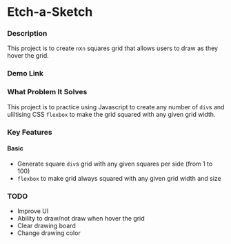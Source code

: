 # Etch-a-Sketch

### Description
This project is to create `n`x`n` squares grid that allows users to draw as they hover the grid.

### Demo Link

### What Problem It Solves
This project is to practice using Javascript to create any number of `div`s and uliltising CSS `flexbox` to make the grid squared with any given grid width.

### Key Features
#### Basic
* Generate square `div`s grid with any given squares per side (from 1 to 100)
* `flexbox` to make grid always squared with any given grid width and size

### TODO
* Improve UI
* Ability to draw/not draw when hover the grid
* Clear drawing board
* Change drawing color